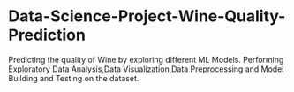 # Data-Science-Project-Wine-Quality-Prediction
Predicting the quality of Wine by exploring different ML Models.
Performing Exploratory Data Analysis,Data Visualization,Data Preprocessing and Model Building and Testing on the dataset.
